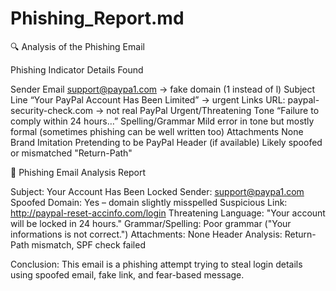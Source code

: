 # Phishing_Report.md

🔍 Analysis of the Phishing Email

Phishing Indicator Details Found

Sender Email support@paypa1.com → fake domain (1 instead of l)
Subject Line “Your PayPal Account Has Been Limited” → urgent
Links URL: paypal-security-check.com → not real PayPal
Urgent/Threatening Tone “Failure to comply within 24 hours…”
Spelling/Grammar Mild error in tone but mostly formal (sometimes phishing can be well written too)
Attachments None
Brand Imitation Pretending to be PayPal
Header (if available) Likely spoofed or mismatched "Return-Path"

📄 Phishing Email Analysis Report

Subject: Your Account Has Been Locked
Sender: support@paypa1.com
Spoofed Domain: Yes – domain slightly misspelled
Suspicious Link: http://paypal-reset-accinfo.com/login
Threatening Language: "Your account will be locked in 24 hours."
Grammar/Spelling: Poor grammar ("Your informations is not correct.")
Attachments: None
Header Analysis: Return-Path mismatch, SPF check failed

Conclusion: This email is a phishing attempt trying to steal login details using spoofed email, fake link, and fear-based message.
